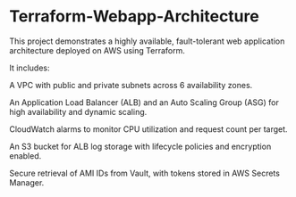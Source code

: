 # Terraform-Webapp-Architecture
This project demonstrates a highly available, fault-tolerant web application architecture deployed on AWS using Terraform. 

It includes:

A VPC with public and private subnets across 6 availability zones.

An Application Load Balancer (ALB) and an Auto Scaling Group (ASG) for high availability and dynamic scaling.

CloudWatch alarms to monitor CPU utilization and request count per target.

An S3 bucket for ALB log storage with lifecycle policies and encryption enabled.

Secure retrieval of AMI IDs from Vault, with tokens stored in AWS Secrets Manager.
